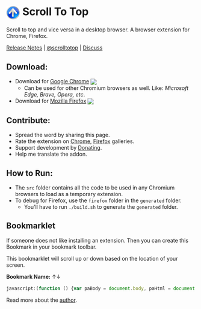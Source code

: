 # <img valign="middle" style="vertical-align: middle;" src="src/icons/pratikabu-stt-128.png" width="36px"> Scroll To Top

Scroll to top and vice versa in a desktop browser. A browser extension for Chrome, Firefox.

[Release Notes](https://github.com/pratikabu/scrolltotop/releases) | [@scrolltotop](https://twitter.com/scrolltotop) | [Discuss](https://github.com/pratikabu/scrolltotop/discussions)

## Download:

[link-chrome]: https://chrome.google.com/webstore/detail/scroll-to-top/hegiignepmecppikdlbohnnbfjdoaghj "Chrome Extension"
[link-firefox]: https://addons.mozilla.org/en-US/firefox/addon/scroll-to-top/ "Mozilla Add-on"
[link-chrome-review]: https://chrome.google.com/webstore/detail/scroll-to-top/hegiignepmecppikdlbohnnbfjdoaghj/reviews "Chrome Extension Review"
[link-opera-review]: https://addons.opera.com/en/extensions/details/scroll-to-top#feedback-container "Opera Extension Review"

- Download for [Google Chrome][link-chrome] [<img valign="middle" src="https://img.shields.io/chrome-web-store/v/hegiignepmecppikdlbohnnbfjdoaghj?label=%20">][link-chrome]
  - Can be used for other Chromium browsers as well. Like: _Microsoft Edge, Brave, Opera, etc_.
- Download for [Mozilla Firefox][link-firefox] [<img valign="middle" src="https://img.shields.io/amo/v/scroll-to-top?label=%20">][link-firefox]

## Contribute:
- Spread the word by sharing this page.
- Rate the extension on [Chrome][link-chrome-review], [Firefox][link-firefox] galleries.
- Support development by [Donating](https://pratikabu.com/donate).
- Help me translate the addon.

## How to Run:
- The `src` folder contains all the code to be used in any Chromium browsers to load as a temporary extension.
- To debug for Firefox, use the `firefox` folder in the `generated` folder.
  - You'll have to run `./build.sh` to generate the `generated` folder.

## Bookmarklet
If someone does not like installing an extension. Then you can create this Bookmark in your bookmark toolbar.

This bookmarklet will scroll up or down based on the location of your screen.

**Bookmark Name:** ↑↓
```javascript
javascript:(function () {var paBody = document.body, paHtml = document.documentElement, paMaxY = Math.max(paBody.scrollHeight, paBody.offsetHeight, paHtml.clientHeight, paHtml.scrollHeight, paHtml.offsetHeight) - window.innerHeight, paBreakPoint = 300; if(window.scrollY > paBreakPoint || paBreakPoint >= paMaxY && window.scrollY != 0) window.scroll({top: 0, behavior: 'smooth'}); else window.scroll({top: paMaxY, behavior: 'smooth'});})();
```

Read more about the [author](https://pratikabu.com).
